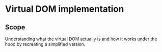 # Virtual DOM implementation

## Scope
Understanding what the virtual DOM actually is and how it works under the hood by recreating a simplified version.
